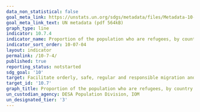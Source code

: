 ```yaml
---
data_non_statistical: false
goal_meta_link: https://unstats.un.org/sdgs/metadata/files/Metadata-10-07-03.pdf
goal_meta_link_text: UN metadata (pdf 564kB)
graph_type: line
indicator: 10.7.4
indicator_name: Proportion of the population who are refugees, by country of origin
indicator_sort_order: 10-07-04
layout: indicator
permalink: /10-7-4/
published: true
reporting_status: notstarted
sdg_goal: '10'
target: Facilitate orderly, safe, regular and responsible migration and mobility of people, including through the implementation of planned and well-managed migration policies
target_id: '10.7'
graph_title: Proportion of the population who are refugees, by country of origin
un_custodian_agency: DESA Population Division, IOM
un_designated_tier: '3'
---
```

